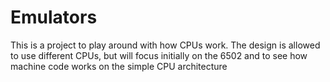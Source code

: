 # Emulators
This is a project to play around with how CPUs work. The design is allowed to use different CPUs, but will focus initially on the 6502 and to see how machine code works on the simple CPU architecture
